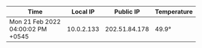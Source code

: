 | Time     | Local IP | Public IP | Temperature |
| ----------- | ----------- | ----------- | ----------- |
| Mon 21 Feb 2022 04:00:02 PM +0545      | 10.0.2.133     | 202.51.84.178  | 49.9° |
